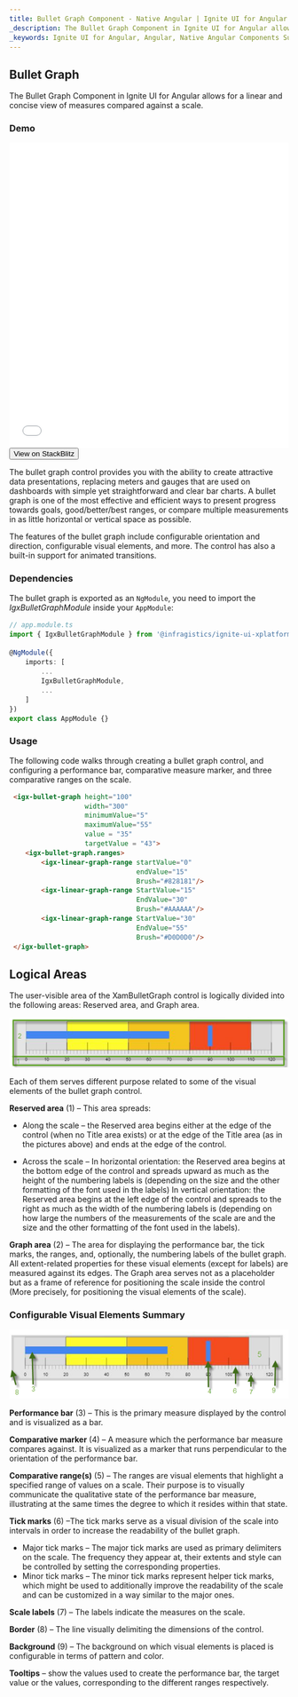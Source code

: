 ```yaml
---
title: Bullet Graph Component - Native Angular | Ignite UI for Angular 
_description: The Bullet Graph Component in Ignite UI for Angular allows for a linear and concise view of measures compared against a scale.  
_keywords: Ignite UI for Angular, Angular, Native Angular Components Suite, Native Angular Controls, Native Angular Components, Native Angular Components Library, Angular Grid, Angular Data Grid, Angular Grid Control, Angular Grid Component, Angular data grid Bullet graph component example, Angular bullet graph 
---
```

## Bullet Graph

The Bullet Graph Component in Ignite UI for Angular allows for a linear and concise view of measures compared against a scale.  

### Demo

<div class="sample-container" style="height: 550px">
    <iframe id="bullet-graph-sample-iframe" src='{environment:demosBaseUrl}/bullet-graph-sample' width="100%" height="100%" seamless frameBorder="0" onload="onSampleIframeContentLoaded(this);"></iframe>
</div>
<div>
    <button data-localize="stackblitz" class="stackblitz-btn"   data-iframe-id="bullet-graph-sample-iframe" data-demos-base-url="{environment:demosBaseUrl}">View on StackBlitz
    </button>
</div>

<div class="divider--half"></div>

The bullet graph control provides you with the ability to create attractive data presentations, replacing meters and gauges that are used on dashboards with simple yet straightforward and clear bar charts. A bullet graph is one of the most effective and efficient ways to present progress towards goals, good/better/best ranges, or compare multiple measurements in as little horizontal or vertical space as possible.

The features of the bullet graph include configurable orientation and direction, configurable visual elements, and more. The control has also a built-in support for animated transitions.

### Dependencies
The bullet graph is exported as an `NgModule`, you need to import the _IgxBulletGraphModule_ inside your `AppModule`:

```typescript
// app.module.ts
import { IgxBulletGraphModule } from '@infragistics/ignite-ui-xplatform-for-angular/Debug/ES5/igx-bulletgraph-module';

@NgModule({
    imports: [
        ...
        IgxBulletGraphModule,
        ...
    ]
})
export class AppModule {}
```

<div class="divider--half"></div>

### Usage

The following code walks through creating a bullet graph control, and configuring a performance bar, comparative measure marker, and three comparative ranges on the scale.


```html
 <igx-bullet-graph height="100"
                   width="300"
                   minimumValue="5"
                   maximumValue="55"
                   value = "35"
                   targetValue = "43">
    <igx-bullet-graph.ranges>
        <igx-linear-graph-range startValue="0"
                                endValue="15"
                                Brush="#828181"/>
        <igx-linear-graph-range StartValue="15"
                                EndValue="30"
                                Brush="#AAAAAA"/>
        <igx-linear-graph-range StartValue="30"
                                EndValue="55"
                                Brush="#D0D0D0"/>
 </igx-bullet-graph>
```

<div class="divider--half"></div>

## Logical Areas 

The user-visible area of the XamBulletGraph control is logically divided into the following areas: Reserved area, and Graph area.

 ![](../images/Bullet_Graph_1.png)

Each of them serves different purpose related to some of the visual elements of the bullet graph control.

**Reserved area** (1) – This area spreads:

- Along the scale – the Reserved area begins either at the edge of the control (when no Title area exists) or at the edge of the Title area (as in the pictures above) and ends at the edge of the control.

- Across the scale –
In horizontal orientation: the Reserved area begins at the bottom edge of the control and spreads upward as much as the height of the numbering labels is (depending on the size and the other formatting of the font used in the labels)
In vertical orientation: the Reserved area begins at the left edge of the control and spreads to the right as much as the width of the numbering labels is (depending on how large the numbers of the measurements of the scale are and the size and the other formatting of the font used in the labels).

**Graph area** (2) – The area for displaying the performance bar, the tick marks, the ranges, and, optionally, the numbering labels of the bullet graph. All extent-related properties for these visual elements (except for labels) are measured against its edges. The Graph area serves not as a placeholder but as a frame of reference for positioning the scale inside the control (More precisely, for positioning the visual elements of the scale).

### Configurable Visual Elements Summary
 ![](../images/Bullet_Graph_2.png)

**Performance bar** (3) – This is the primary measure displayed by the control and is visualized as a bar.

**Comparative marker** (4) – A measure which the performance bar measure compares against. It is visualized as a marker that runs perpendicular to the orientation of the performance bar.

**Comparative range(s)** (5) – The ranges are visual elements that highlight a specified range of values on a scale. Their purpose is to visually communicate the qualitative state of the performance bar measure, illustrating at the same times the degree to which it resides within that state.

**Tick marks** (6) –The tick marks serve as a visual division of the scale into intervals in order to increase the readability of the bullet graph.
- Major tick marks – The major tick marks are used as primary delimiters on the scale. The frequency they appear at, their extents and style can be controlled by setting the corresponding properties.
- Minor tick marks – The minor tick marks represent helper tick marks, which might be used to additionally improve the readability of the scale and can be customized in a way similar to the major ones.

**Scale labels** (7) – The labels indicate the measures on the scale.

**Border** (8) – The line visually delimiting the dimensions of the control.

**Background** (9) – The background on which visual elements is placed is configurable in terms of pattern and color.
 
**Tooltips** – show the values used to create the performance bar, the target value or the values, corresponding to the different ranges respectively.

